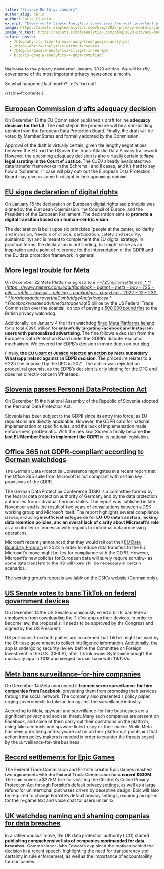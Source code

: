```yaml
---
title: "Privacy Monthly: January"
author_slug: carlo
author: Carlo Cilento
excerpt: "Every month Simple Analytics summarizes the most important privacy events. Here is our January recap"
image: https://assets.simpleanalytics.com/blog/2023-privacy-monthly-january-2023/social-image-privacy-monthly-january.png
image_no_text: https://assets.simpleanalytics.com/blog/2023-privacy-monthly-january-2023/social-image-privacy-monthly-january.png
related_posts:
  - /blog/why-its-time-to-move-away-from-google-analytics
  - /blog/website-analytics-without-cookies
  - /blog/is-google-analytics-illegal-in-europe
  - blog/is-google-analytics-4-gdpr-compliant
---
```


Welcome to the privacy newsletter January 2023 edition. We will briefly cover some of the most important privacy news once a month.

So what happened last month? Let’s find out!

{{tableofcontents}}

## [European Commission drafts adequacy decision](https://ec.europa.eu/commission/presscorner/detail/en/ip_22_7631)

On December 13 the EU Commission published a draft for the **adequacy decision for the US**. The next step in the procedure will be a non-binding opinion from the European Data Protection Board. Finally, the draft will be voted by Member States and formally adopted by the Commission.

Approval of the draft is virtually certain, given the lengthy negotiations between the EU and the US over the Trans-Atlantic Data Privacy framework. However, the upcoming adequacy decision is also virtually certain to **face legal scrutiny in the Court of Justice**. The CJEU already invalidated two data transfer frameworks in the Schrems I and II cases, and it’s hard to say how a “Schrems III” case will play out- but the European Data Protection Board may give us some hindsight in their upcoming opinion.

## [EU signs declaration of digital rights](https://digital-strategy.ec.europa.eu/en/policies/digital-principles)

On January 15 the declaration on European digital rights and principle was signed by the European Commission, the Council of Europe, and the President of the European Parliament. The declaration aims to **promote a digital transition based on a human-centric vision**.

The declaration is built upon six principles (people at the center, solidarity and inclusion, freedom of choice, participation, safety and security, sustainability) and is meant to complement the EU digital strategy. In practical terms, the declaration is not binding, but might serve as an inspiration and a point of reference for the interpretation of the GDPR and the EU data protection framework in general.

## More legal trouble for Meta

On December 22 Meta Platforms agreed to a [**$725 million settlement**](https://www.reuters.com/legal/facebook-parent-meta-pay-725-mln-settle-lawsuit-relating-cambridge-analytica-2022-12-23/) **for a class action over the Cambridge Analytica case**. Facebook was already fined a staggering [$5 billion](https://www.theguardian.com/technology/2019/jul/24/facebook-to-pay-5bn-fine-as-regulator-files-cambridge-analytica-complaint) by the US Federal Trade Commission over the scandal, on top of paying a [500.000 pound fine](https://www.theguardian.com/technology/2018/oct/25/facebook-fined-uk-privacy-access-user-data-cambridge-analytica) to the British privacy watchdog.

Additionally, on January 4 the Irish watchdog [fined Meta Platforms Ireland for a total €390 million](https://www.wsj.com/articles/metas-targeted-ad-model-faces-restrictions-in-europe-11670335772) for **unlawfully targeting Facebook and Instagram users with personalized advertising**. The fine follows a decision from the European Data Protection Board under the GDPR’s dispute resolution mechanism. We covered the EDPB’s decision in more depth on our [blog](https://www.simpleanalytics.com/en/blog/meta-targeted-advertising-not-gdpr-compliant).

Finally, **the** [**EU Court of Justice rejected an action**](https://edpb.europa.eu/news/news/2022/general-court-whatsapp-annulment-action-inadmissible_en) **by Meta subsidiary Whatsapp Ireland against an EDPB decision**. The procedure relates to a €225 fine imposed by the DPC in 2021. The action was rejected on procedural grounds, as the EDPB’s decision is only binding for the DPC and does not directly concern Whatsapp.

## [Slovenia passes Personal Data Protection Act](https://iapp.org/news/a/slovenia-passes-personal-data-protection-act/)

On December 15 the National Assembly of the Republic of Slovenia adopted the Personal Data Protection Act.

Slovenia has been subject to the GDPR since its entry into force, as EU regulations are directly applicable. However, the GDPR calls for national implementation of specific rules, and the lack of implementation made enforcement problematic. With the new law, Slovenia finally became **the last EU Member State to implement the GDPR** in its national legislation.

## [Office 365 not GDPR-compliant according to German watchdogs](https://techcrunch.com/2022/11/28/microsoft-365-faces-darkening-gdpr-compliance-clouds-after-german-report/)

The German Data Protection Conference highlighted in a recent report that the Office 365 suite from Microsoft is not compliant with certain key provisions of the GDPR.

The German Data Protection Conference (DSK) is a committee formed by the federal data protection authority of Germany and by the data protection authorities from individual German states. The report was published in late November and is the result of two years of consultations between a DSK working group and Microsoft itself. The report highlights several compliance issues, including **insufficient safeguards for EU-US data transfers, lacking data retention policies, and an overall lack of clarity about Microsoft’s role** as a controller or processor with regards to individual data processing operations.

Microsoft recently announced that they would roll out their [EU Data Boundary Program](https://blogs.microsoft.com/eupolicy/2022/12/15/eu-data-boundary-cloud-rollout/) in 2023 in order to reduce data transfers to the EU. Microsoft’s move might be key for compliance with the GDPR. However, Microsoft’s new policies for European data will surely require scrutiny- as some data transfers to the US will likely still be necessary in certain scenarios.

The working group’s [report](https://datenschutzkonferenz-online.de/media/dskb/2022_24_11_festlegung_MS365_zusammenfassung.pdf) is available on the DSK’s website (German only).

## [US Senate votes to bans TikTok on federal government devices](https://iapp.org/news/a/us-senate-passes-bill-to-ban-tiktok-on-federal-government-devices/)

On December 14 the US Senate unanimously voted a bill to ban federal employees from downloading the TikTok app on their devices. In order to become law, the proposal still needs to be approved by the Congress and signed by the US President.

US politicians from both parties are concerned that TikTok might be used by the Chinese government to collect intelligence information. Additionally, the app is undergoing security review before the Committee on Foreign Investment in the U.S. (CFIUS), after TikTok owner ByteDance bought the musical.ly app in 2019 and merged its user base with TikTok’s.

## [Meta bans surveillance-for-hire companies](https://www.cyberscoop.com/meta-surveillance-for-hire-government-action/)

On December 14 Meta announced it **banned seven surveillance-for-hire companies from Facebook**, preventing them from promoting their services through the social network. The company also presented a policy paper, urging governments to take action against the surveillance industry.

According to Meta, spyware and surveillance-for-hire businesses are a significant privacy and societal threat. Many such companies are present on Facebook, and some of them carry out their operations on the platform, using fake accounts and spyware links to spy on their marks. While Meta has been prioritizing anti-spyware action on their platform, it points out that action from policy-makers is needed in order to counter the threats posed by the surveillance-for-hire business.

## [Record settlements for Epic Games](https://www.ftc.gov/news-events/news/press-releases/2022/12/fortnite-video-game-maker-epic-games-pay-more-half-billion-dollars-over-ftc-allegations)

The Federal Trade Commission and Fortnite creator Epic Games reached two agreements with the Federal Trade Commission for **a** **record $520M**. The sum covers a $275M fine for violating the Children’s Online Privacy Protection Act through Fortnite’s default privacy settings, as well as a large refund for unintentional purchases driven by deceptive design. Epic will also be required to change Fortnite’s default privacy settings, requiring an opt-in for the in-game text and voice chat for users under 13.

## [UK watchdog naming and shaming companies for data breaches](https://www.dacbeachcroft.com/en/gb/articles/2022/december/named-and-shamed-ico-now-publishing-names-of-organisations-suffering-data-breaches/)

In a rather unusual move, the UK data protection authority (ICO) started **publishing comprehensive lists of companies reprimanded for data breaches**. Commissioner John Edwards explained the motives behind the decision [in a recent speech](https://ico.org.uk/about-the-ico/media-centre/news-and-blogs/2022/11/how-the-ico-enforces-a-new-strategic-approach-to-regulatory-action/), highlighting the need for transparency and certainty in rule enforcement, as well as the importance of accountability for companies.

